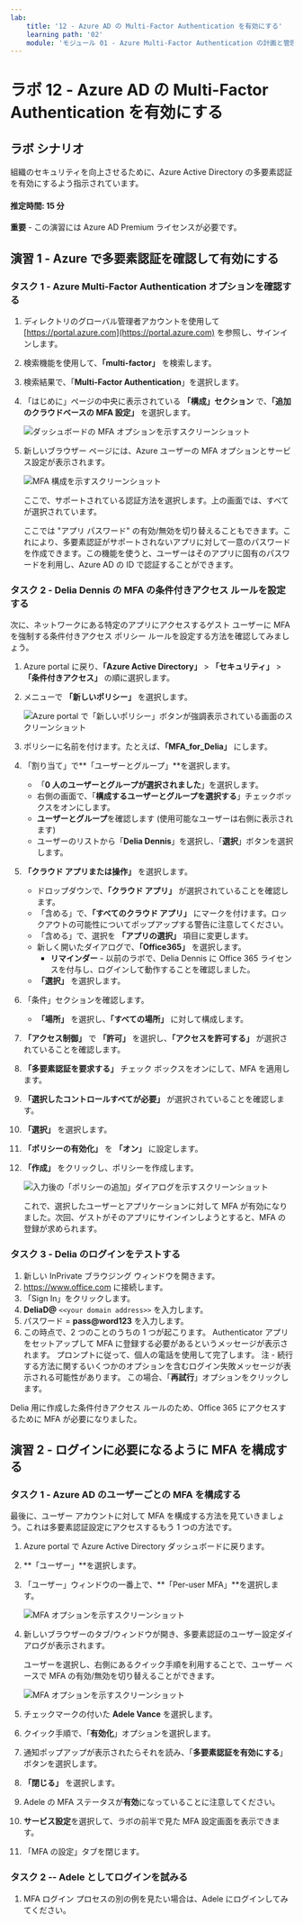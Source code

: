 ```yaml
---
lab:
    title: '12 - Azure AD の Multi-Factor Authentication を有効にする'
    learning path: '02'
    module: 'モジュール 01 - Azure Multi-Factor Authentication の計画と管理を行う'
---
```


# ラボ 12 - Azure AD の Multi-Factor Authentication を有効にする

## ラボ シナリオ

組織のセキュリティを向上させるために、Azure Active Directory の多要素認証を有効にするよう指示されています。

#### 推定時間: 15 分

**重要** - この演習には Azure AD Premium ライセンスが必要です。

## 演習 1 - Azure で多要素認証を確認して有効にする

### タスク 1 - Azure Multi-Factor Authentication オプションを確認する

1. ディレクトリのグローバル管理者アカウントを使用して [https://portal.azure.com](https://portal.azure.com) を参照し、サインインします。

2. 検索機能を使用して、**「multi-factor」** を検索します。

3. 検索結果で、「**Multi-Factor Authentication**」を選択します。

4. 「はじめに」ページの中央に表示されている **「構成」セクション** で、**「追加のクラウドベースの MFA 設定」** を選択します。

    ![ダッシュボードの MFA オプションを示すスクリーンショット](./media/lp2-mod1-set-additional-mfa-settings.png)

5. 新しいブラウザー ページには、Azure ユーザーの MFA オプションとサービス設定が表示されます。

    ![MFA 構成を示すスクリーンショット](./media/lp2-mod1-mfa-settings.png)

    ここで、サポートされている認証方法を選択します。上の画面では、すべてが選択されています。

    ここでは "アプリ パスワード" の有効/無効を切り替えることもできます。これにより、多要素認証がサポートされないアプリに対して一意のパスワードを作成できます。この機能を使うと、ユーザーはそのアプリに固有のパスワードを利用し、Azure AD の ID で認証することができます。

### タスク 2 - Delia Dennis の MFA の条件付きアクセス ルールを設定する

次に、ネットワークにある特定のアプリにアクセスするゲスト ユーザーに MFA を強制する条件付きアクセス ポリシー ルールを設定する方法を確認してみましょう。

1. Azure portal に戻り、**「Azure Active Directory」** > **「セキュリティ」** > **「条件付きアクセス」** の順に選択します。

2. メニューで **「新しいポリシー」** を選択します。

    ![Azure portal で「新しいポリシー」ボタンが強調表示されている画面のスクリーンショット](./media/lp2-mod1-azure-ad-conditional-access-policy.png)

3. ポリシーに名前を付けます。たとえば、**「MFA_for_Delia」** にします。

4. 「割り当て」で**「ユーザーとグループ」**を選択します。

    - 「**0 人のユーザーとグループが選択されました**」を選択します。  
    - 右側の画面で、「**構成するユーザーとグループを選択する**」チェックボックスをオンにします。
    - **ユーザーとグループ**を確認します (使用可能なユーザーは右側に表示されます)
    - ユーザーのリストから「**Delia Dennis**」を選択し、「**選択**」ボタンを選択します。

5. **「クラウド アプリまたは操作」** を選択します。

    - ドロップダウンで、**「クラウド アプリ」** が選択されていることを確認します。
    - 「含める」で、**「すべてのクラウド アプリ」** にマークを付けます。ロックアウトの可能性についてポップアップする警告に注意してください。 
    - 「含める」で、選択を **「アプリの選択」** 項目に変更します。
    - 新しく開いたダイアログで、**「Office365」** を選択します。
        - **リマインダー** - 以前のラボで、Delia Dennis に Office 365 ライセンスを付与し、ログインして動作することを確認しました。
    - **「選択」** を選択します。

6. 「条件」セクションを確認します。

    - **「場所」** を選択し、**「すべての場所」** に対して構成します。

7. **「アクセス制御」** で **「許可」** を選択し、**「アクセスを許可する」** が選択されていることを確認します。

8. **「多要素認証を要求する」** チェック ボックスをオンにして、MFA を適用します。

9. **「選択したコントロールすべてが必要」** が選択されていることを確認します。

10. **「選択」** を選択します。

11. **「ポリシーの有効化」** を **「オン」** に設定します。

12. **「作成」** をクリックし、ポリシーを作成します。

    ![入力後の「ポリシーの追加」ダイアログを示すスクリーンショット](./media/lp2-mod1-conditional-access-new-policy-complete.png)

    これで、選択したユーザーとアプリケーションに対して MFA が有効になりました。次回、ゲストがそのアプリにサインインしようとすると、MFA の登録が求められます。

### タスク 3 - Delia のログインをテストする

1. 新しい InPrivate ブラウジング ウィンドウを開きます。
2. https://www.office.com に接続します。
3. 「Sign In」をクリックします。
4. **DeliaD@** `<<your domain address>>` を入力します。
5. パスワード = **pass@word123** を入力します。
6. この時点で、2 つのことのうちの 1 つが起こります。  Authenticator アプリをセットアップして MFA に登録する必要があるというメッセージが表示されます。  プロンプトに従って、個人の電話を使用して完了します。  注 - 続行する方法に関するいくつかのオプションを含むログイン失敗メッセージが表示される可能性があります。  この場合、「**再試行**」オプションをクリックします。

Delia 用に作成した条件付きアクセス ルールのため、Office 365 にアクセスするために MFA が必要になりました。

## 演習 2 - ログインに必要になるように MFA を構成する

### タスク 1 - Azure AD のユーザーごとの MFA を構成する

最後に、ユーザー アカウントに対して MFA を構成する方法を見ていきましょう。これは多要素認証設定にアクセスするもう 1 つの方法です。    

1. Azure portal で Azure Active Directory ダッシュボードに戻ります。

2. **「ユーザー」**を選択します。

3. 「ユーザー」ウィンドウの一番上で、**「Per-user MFA」**を選択します。

    ![MFA オプションを示すスクリーンショット](./media/lp2-mod1-users-mfa.png)

4. 新しいブラウザーのタブ/ウィンドウが開き、多要素認証のユーザー設定ダイアログが表示されます。

    ユーザーを選択し、右側にあるクイック手順を利用することで、ユーザー ベースで MFA の有効/無効を切り替えることができます。

    ![MFA オプションを示すスクリーンショット](./media/lp2-mod1-mfa-service-settings-and-users.png)

5. チェックマークの付いた **Adele Vance** を選択します。
6. クイック手順で、「**有効化**」オプションを選択します。
7. 通知ポップアップが表示されたらそれを読み、「**多要素認証を有効にする**」ボタンを選択します。
8. **「閉じる」** を選択します。
9. Adele の MFA ステータスが**有効**になっていることに注意してください。
10. **サービス設定**を選択して、ラボの前半で見た MFA 設定画面を表示できます。
11. 「MFA の設定」タブを閉じます。

### タスク 2 -- Adele としてログインを試みる

1. MFA ログイン プロセスの別の例を見たい場合は、Adele にログインしてみてください。

